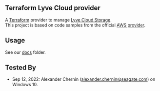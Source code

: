 ## Terraform Lyve Cloud provider

A [Terraform](https://www.terraform.io) provider to manage [Lyve Cloud Storage](https://www.seagate.com/gb/en/services/cloud/storage/). \
This project is based on code samples from the official [AWS provider](https://github.com/hashicorp/terraform-provider-aws).

## Usage
See our [docs](./docs/) folder.

## Tested By
* Sep 12, 2022: Alexander Chernin (alexander.chernin@seagate.com) on Windows 10.